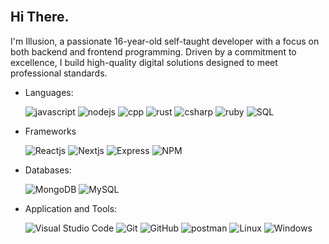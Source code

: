 <br />
<h2> Hi There.</h2>

<p> 
I'm Illusion, a passionate 16-year-old self-taught developer with a focus on both backend and frontend programming. Driven by a commitment to excellence, I build high-quality digital solutions designed to meet professional standards.
</p>

<p align="center">

- Languages: 
    
    ![javascript](https://img.shields.io/badge/javascript%20-%23323330.svg?&style=for-the-badge&logo=javascript&logoColor=%23F7DF1E)
    ![nodejs](https://img.shields.io/badge/node.js%20-%2343853D.svg?&style=for-the-badge&logo=node.js&logoColor=white)
    ![cpp](https://img.shields.io/badge/C++-%2300599C.svg?&style=for-the-badge&logo=c%2B%2B&logoColor=white)
    ![rust](https://img.shields.io/badge/Rust-%23000000.svg?&style=for-the-badge&logo=c%2B%2B&logoColor=white)
    ![csharp](https://custom-icon-badges.demolab.com/badge/C%23-%23239120.svg?&style=for-the-badge&logo=cshrp&logoColor=white)
    ![ruby](https://img.shields.io/badge/Ruby-%23CC342D.svg?&style=for-the-badge&logo&logoColor=white)
    ![SQL](https://custom-icon-badges.herokuapp.com/badge/SQL-025E8C.svg?&style=for-the-badge&logo=database&logoColor=white)
   
    
- Frameworks

   ![Reactjs](https://img.shields.io/badge/react%20-%2320232a.svg?&style=for-the-badge&logo=react&logoColor=%2361DAFB)
   ![Nextjs](https://img.shields.io/badge/next.js-000000?style=for-the-badge&logo=nextdotjs&logoColor=white)
   ![Express](https://img.shields.io/badge/Express.js-000000?style=for-the-badge&logo=express&logoColor=white)
   ![NPM](https://img.shields.io/badge/npm-CB3837?style=for-the-badge&logo=npm&logoColor=white)
    
- Databases:

    
    ![MongoDB](https://img.shields.io/badge/MongoDB-%234ea94b.svg?&style=for-the-badge&logo=mongodb&logoColor=white) 
    ![MySQL](https://img.shields.io/badge/MySQL-00000F?style=for-the-badge&logo=mysql&logoColor=white)
    
    
- Application and Tools:

    ![Visual Studio Code](https://img.shields.io/badge/Visual%20Studio%20Code-0078d7.svg?style=for-the-badge&logo=visual-studio-code&logoColor=white)
    ![Git](https://img.shields.io/badge/git-%23F05033.svg?style=for-the-badge&logo=git&logoColor=white)
    ![GitHub](https://img.shields.io/badge/github-%23121011.svg?style=for-the-badge&logo=github&logoColor=white)
    ![postman](https://img.shields.io/badge/Postman-FF6C37?style=for-the-badge&logo=Postman&logoColor=white)
    ![Linux](https://img.shields.io/badge/Linux-FCC624?style=for-the-badge&logo=linux&logoColor=black)
    ![Windows](https://img.shields.io/badge/Windows-0078D6?style=for-the-badge&logo=windows&logoColor=white)
    
</p>

<br> 
